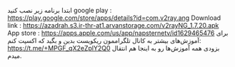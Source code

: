 

ابتدا برنامه زیر نصب کنید
google play : https://play.google.com/store/apps/details?id=com.v2ray.ang
Download link : https://azadrah.s3.ir-thr-at1.arvanstorage.com/v2rayNG_1.7.20.apk
App store : https://apps.apple.com/us/app/napsternetv/id1629465476
برای آموزش‌های بیشتر به کانال تلگراممون ریکویست بدین و بگید که اکسپت کنم:
https://t.me/+MPGF_qX2eZplY2Q0
بزودی همه آموزش‌ها رو به اینجا هم انتقال میدم.

